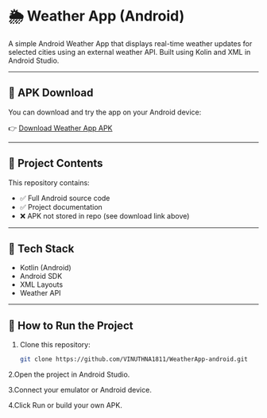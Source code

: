 # 🌦️ Weather App (Android)

A simple Android Weather App that displays real-time weather updates for selected cities using an external weather API. Built using Kolin and XML in Android Studio.

---

## 📱 APK Download

You can download and try the app on your Android device:

👉 [Download Weather App APK](https://drive.google.com/file/d/163XbBZlijMwoTLDjZ1MmCmwFZNu36Myx/view?usp=sharing)

---

## 📂 Project Contents

This repository contains:

- ✅ Full Android source code
- ✅ Project documentation 
- ❌ APK not stored in repo (see download link above)

---

## 🔧 Tech Stack

- Kotlin (Android)
- Android SDK
- XML Layouts
- Weather API 

---

## 🚀 How to Run the Project

1. Clone this repository:
   ```bash
   git clone https://github.com/VINUTHNA1811/WeatherApp-android.git
2.Open the project in Android Studio.

3.Connect your emulator or Android device.

4.Click Run or build your own APK.

